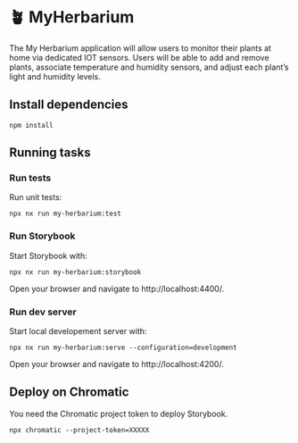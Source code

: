 # 🪴 MyHerbarium

The My Herbarium application will allow users to monitor their plants at home via dedicated IOT sensors. Users will be able to add and remove plants, associate temperature and humidity sensors, and adjust each plant’s light and humidity levels.

## Install dependencies

```
npm install
```

## Running tasks

### Run tests

Run unit tests:

```
npx nx run my-herbarium:test
```

### Run Storybook

Start Storybook with:

```
npx nx run my-herbarium:storybook
```

Open your browser and navigate to http://localhost:4400/.

### Run dev server

Start local developement server with:

```
npx nx run my-herbarium:serve --configuration=development
```

Open your browser and navigate to http://localhost:4200/.

## Deploy on Chromatic

You need the Chromatic project token to deploy Storybook.

```
npx chromatic --project-token=XXXXX
```
